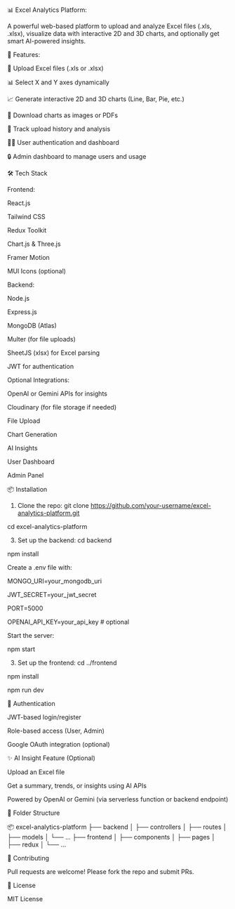 📊 Excel Analytics Platform:

A powerful web-based platform to upload and analyze Excel files (.xls, .xlsx), visualize data with interactive 2D and 3D charts, and optionally get smart AI-powered insights.

🚀 Features:

📁 Upload Excel files (.xls or .xlsx)

📊 Select X and Y axes dynamically

📈 Generate interactive 2D and 3D charts (Line, Bar, Pie, etc.)

💾 Download charts as images or PDFs

📜 Track upload history and analysis

🧑‍💻 User authentication and dashboard

🔒 Admin dashboard to manage users and usage


🛠️ Tech Stack

Frontend:

React.js

Tailwind CSS

Redux Toolkit

Chart.js & Three.js

Framer Motion

MUI Icons (optional)

Backend:

Node.js

Express.js

MongoDB (Atlas)

Multer (for file uploads)

SheetJS (xlsx) for Excel parsing

JWT for authentication


Optional Integrations:

OpenAI or Gemini APIs for insights

Cloudinary (for file storage if needed)

File Upload

Chart Generation

AI Insights

User Dashboard

Admin Panel


📦 Installation

1. Clone the repo:
git clone https://github.com/your-username/excel-analytics-platform.git

cd excel-analytics-platform

3. Set up the backend:
cd backend

npm install

Create a .env file with:

MONGO_URI=your_mongodb_uri

JWT_SECRET=your_jwt_secret

PORT=5000

OPENAI_API_KEY=your_api_key   # optional

Start the server:

npm start

3. Set up the frontend:
cd ../frontend

npm install

npm run dev

🔐 Authentication

JWT-based login/register

Role-based access (User, Admin)

Google OAuth integration (optional)

✨ AI Insight Feature (Optional)

Upload an Excel file

Get a summary, trends, or insights using AI APIs

Powered by OpenAI or Gemini (via serverless function or backend endpoint)

📁 Folder Structure

📦 excel-analytics-platform
├── backend
│   ├── controllers
│   ├── routes
│   ├── models
│   └── ...
├── frontend
│   ├── components
│   ├── pages
│   ├── redux
│   └── ...


🙌 Contributing

Pull requests are welcome! Please fork the repo and submit PRs.

📄 License

MIT License

